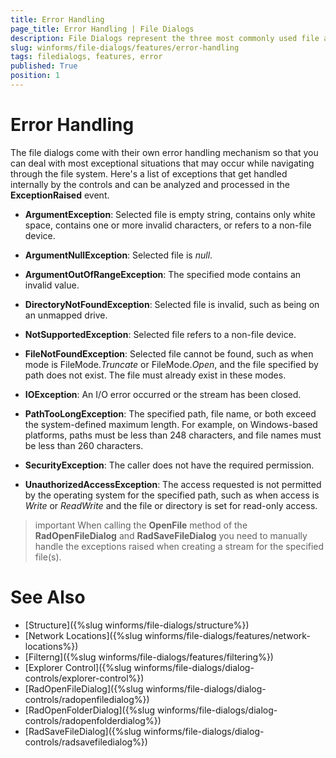 ```yaml
---
title: Error Handling
page_title: Error Handling | File Dialogs
description: File Dialogs represent the three most commonly used file and folder manipulation dialogs
slug: winforms/file-dialogs/features/error-handling
tags: filedialogs, features, error
published: True
position: 1 
---
```


#  Error Handling

The file dialogs come with their own error handling mechanism so that you can deal with most exceptional situations that may occur while navigating through the file system. Here's a list of exceptions that get handled internally by the controls and can be analyzed and processed in the **ExceptionRaised** event.

* **ArgumentException**: Selected file is empty string, contains only white space, contains one or more invalid characters, or refers to a non-file device.

* **ArgumentNullException**: Selected file is *null*.

* **ArgumentOutOfRangeException**: The specified mode contains an invalid value.

* **DirectoryNotFoundException**: Selected file is invalid, such as being on an unmapped drive.

* **NotSupportedException**: Selected file refers to a non-file device.

* **FileNotFoundException**: Selected file cannot be found, such as when mode is FileMode.*Truncate* or FileMode.*Open*, and the file specified by path does not exist. The file must already exist in these modes.

* **IOException**: An I/O error occurred or the stream has been closed.

* **PathTooLongException**: The specified path, file name, or both exceed the system-defined maximum length. For example, on Windows-based platforms, paths must be less than 248 characters, and file names must be less than 260 characters.

* **SecurityException**: The caller does not have the required permission.
 
* **UnauthorizedAccessException**: The access requested is not permitted by the operating system for the specified path, such as when access is *Write* or *ReadWrite* and the file or directory is set for read-only access.
 
>important When calling the **OpenFile** method of the **RadOpenFileDialog** and **RadSaveFileDialog** you need to manually handle the exceptions raised when creating a stream for the specified file(s).

# See Also

* [Structure]({%slug winforms/file-dialogs/structure%})
* [Network Locations]({%slug winforms/file-dialogs/features/network-locations%})
* [Filterng]({%slug winforms/file-dialogs/features/filtering%}) 
* [Explorer Control]({%slug winforms/file-dialogs/dialog-controls/explorer-control%})
* [RadOpenFileDialog]({%slug winforms/file-dialogs/dialog-controls/radopenfiledialog%})
* [RadOpenFolderDialog]({%slug winforms/file-dialogs/dialog-controls/radopenfolderdialog%})
* [RadSaveFileDialog]({%slug winforms/file-dialogs/dialog-controls/radsavefiledialog%})
